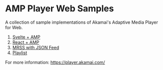 # AMP Player Web Samples
A collection of sample implementations of Akamai's Adaptive Media Player for Web.

1. [Svelte + AMP](svelte-amp-web)
2. [React + AMP](react-amp-web)
3. [MRSS with JSON Feed](mrss-json)
4. [Playlist](playlist)

For more information: https://player.akamai.com/
